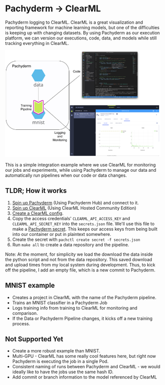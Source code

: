 # Pachyderm -> ClearML
Pachyderm logging to ClearML. ClearML is a great visualization and reporting framework for machine learning models, but one of the difficulties is keeping up with changing datasets. By using Pachyderm as our execution platform, we can version our executions, code, data, and models while still tracking everything in ClearML. 

<p align="center">
  <img width="700" src="images/diagram.jpg">
</p>

This is a simple integration example where we use ClearML for monitoring our jobs and experiments, while using Pachyderm to manage our data and automatically run pipelines when our code or data changes.

## TLDR; How it works

1. [Spin up Pachyderm](https://hub.pachyderm.com/landing?redirect=%2F) (Using Pachyderm Hub) and connect to it.
2. [Spin up ClearML](https://app.community.clear.ml) (Using ClearML Hosted Community Edition)
3. [Create a ClearML config](https://allegro.ai/clearml/docs/docs/deploying_clearml/clearml_config_for_clearml_server.html#configuring-clearml-for-your-clearml-server).
4. Copy the access credentials' `CLEARML_API_ACCESS_KEY` and `CLEARML_API_SECRET_KEY` into the `secrets.json` file. We'll use this file to make a [Pachyderm secret](https://docs.pachyderm.com/latest/reference/pachctl/pachctl_create_secret/). This keeps our access keys from being built into our container or put in plaintext somewhere.
5. Create the secret with `pachctl create secret -f secrets.json`
6. Run `make all` to create a data repository and the pipeline. 

Note: At the moment, for simplicity we load the download the data inside the python script and not from the data repository. This saved download and upload times from my local system during development. Thus, to kick off the pipeline, I add an empty file, which is a new commit to Pachyderm. 

## MNIST example

- Creates a project in ClearML with the name of the Pachyderm pipeline. 
- Trains an MNIST classifier in a Pachyderm Job
- Logs training info from training to ClearML for monitoring and comparison.
- If the Data or Pachyderm Pipeline changes, it kicks off a new training process.


## Not Supported Yet

- Create a more robust example than MNIST.
- Multi-GPU - ClearML has some really cool features here, but right now Pachyderm is executing the job in a single Pod. 
- Consistent naming of runs between Pachyderm and ClearML - we would ideally like to have the jobs use the same hash ID. 
- Add commit or branch information to the model referenced by ClearML